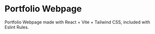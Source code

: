 # Portfolio Webpage

Portfolio Webpage made with React + Vite + Tailwind CSS, included with Eslint Rules.
